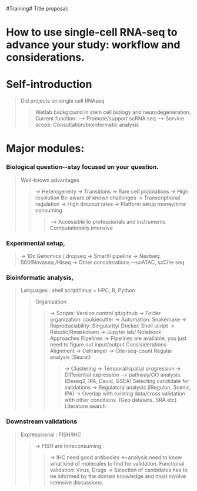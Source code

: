 #Training#
Title proposal: 
# How to use single-cell RNA-seq to advance your study: workflow and considerations. 

# Self-introduction
>Did projects on single cell RNAseq
>>Wetlab background in stem cell biology and neurodegeneration.
>Current function: --> Promote/support scRNA seq 
		--> Service scope: Consultation/bioinformatic analysis

# Major modules: 
### Biological question--stay focused on your question. 
> Well-known advantages
>> -> Heterogeneity
>> -> Transitions 
>> -> Rare cell popolations
>> -> High resolution
> Be-aware of known challenges
>> -> Transcriptional regulation
>> -> High dropout rates
>> -> Platform setup money/time consuming
>>> --> Accessible to professionals and instruments
>> Computationally intensive
### Experimental setup, 
> -> 10x Genomics / dropseq
> -> SmartII pipeline
> -> Nextseq 500/Novaseq /Hiseq
> -> Other considerations —scATAC, scCite-seq.
### Bioinformatic analysis, 
> Languages : shell script/linux + HPC, R, Python
>> Organization
>>> -> Scripts: Version control git/github
>>> -> Folder organization: cookiecutter
>>> -> Automation: Snakemake
>>> -> Reproduciability: Singularity/ Docker.
>> Shell script
>> -> Rstudio/Rmarkdown
>> -> Jupyter lab/ Notebook
> Approaches
>> Pipelines
-> Pipelines are available, you just need to figure out input/output
> Consisiderations 
>>> Alignment
>>> -> Cellranger
>>> -> Cite-seq-count
>>> Regular analysis (Seurat)
>>>> -> Clustering
>>>> -> Temporal/spatial progression
>>>> -> Differential expression —> pathway/GO analysis. (Deseq2, IPA, David, GSEA)
>> Selecting candidate for validations
>>> -> Regulatory analysis (iRegulon, Scenic, IPA) 
>>> -> Overlap with existing data/cross validation with other conditions. (Geo datasets, SRA etc)
>>> Literature search
### Downstream validations
> Expresssional : FISH/IHC
>> -> FISH are timeconsuming 
>>> -> IHC need good antibodies <--analysis need to know what kind of molecules to find for validation.
> Functional validation: Virus, Drugs
>> -> Selection of candidates has to be informed by the domain knowledge and must involve intensive discussions. 



